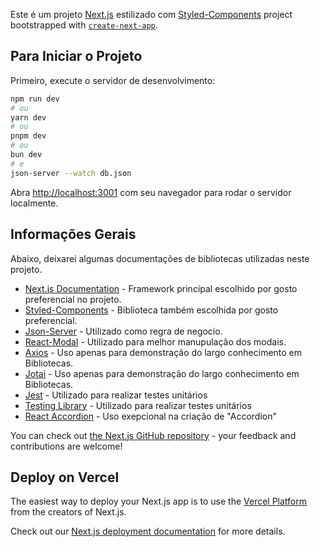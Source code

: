 Este é um projeto [Next.js](https://nextjs.org/) estilizado com [Styled-Components](styled-components.com/) project bootstrapped with [`create-next-app`](https://github.com/vercel/next.js/tree/canary/packages/create-next-app).

## Para Iniciar o Projeto

Primeiro, execute o servidor de desenvolvimento:

```bash
npm run dev
# ou
yarn dev
# ou
pnpm dev
# ou
bun dev
# e
json-server --watch db.json
```

Abra [http://localhost:3001](http://localhost:3001) com seu navegador para rodar o servidor localmente.


## Informações Gerais

Abaixo, deixarei algumas documentações de bibliotecas utilizadas neste projeto.

- [Next.js Documentation](https://nextjs.org/docs) - Framework principal escolhido por gosto preferencial no projeto.
- [Styled-Components](https://styled-components.com/docs) - Biblioteca também escolhida por gosto preferencial.
- [Json-Server](https://www.npmjs.com/package/json-server) - Utilizado como regra de negocio.
- [React-Modal](https://reactcommunity.org/react-modal/) - Utilizado para melhor manupulação dos modais.
- [Axios](https://axios-http.com/ptbr/docs/intro) - Uso apenas para demonstração do largo conhecimento em Bibliotecas.
- [Jotai](https://jotai.org) - Uso apenas para demonstração do largo conhecimento em Bibliotecas.
- [Jest](https://jestjs.io/pt-BR/docs/getting-started) - Utilizado para realizar testes unitários
- [Testing Library](https://testing-library.com/docs/) - Utilizado para realizar testes unitários
- [React Accordion](https://szhsin.github.io/react-accordion/) - Uso exepcional na criação de "Accordion"

You can check out [the Next.js GitHub repository](https://github.com/vercel/next.js/) - your feedback and contributions are welcome!

## Deploy on Vercel

The easiest way to deploy your Next.js app is to use the [Vercel Platform](https://vercel.com/new?utm_medium=default-template&filter=next.js&utm_source=create-next-app&utm_campaign=create-next-app-readme) from the creators of Next.js.

Check out our [Next.js deployment documentation](https://nextjs.org/docs/deployment) for more details.
